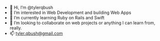 - 👋  Hi, I’m @tylerqbush
- 👀  I’m interested in Web Development and building Web Apps
- 🌱  I’m currently learning Ruby on Rails and Swift
- 💞️  I’m looking to collaborate on web projects or anything I can learn from, really.
- 📫   tyler.qbush@gmail.com

<!---
tylerqbush/tylerqbush is a ✨ special ✨ repository because its `README.md` (this file) appears on your GitHub profile.
You can click the Preview link to take a look at your changes.
--->
